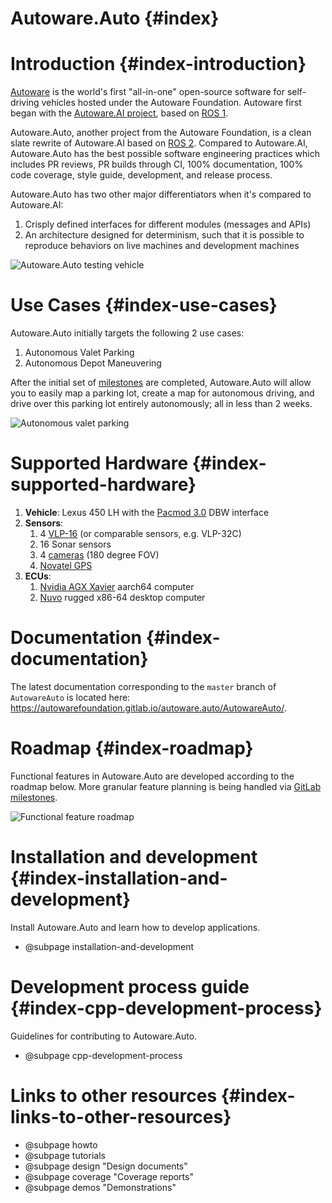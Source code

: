 Autoware.Auto {#index}
======================

# Introduction {#index-introduction}

[Autoware](https://www.autoware.org/) is the world's first "all-in-one" open-source
software for self-driving vehicles hosted under the Autoware Foundation. Autoware first began with
the [Autoware.AI project](https://www.autoware.ai/), based on
[ROS 1](http://wiki.ros.org/Documentation).

Autoware.Auto, another project from the Autoware Foundation, is a clean slate rewrite
of Autoware.AI based on [ROS 2](https://index.ros.org/doc/ros2/). Compared
to Autoware.AI, Autoware.Auto has the best possible software engineering practices which includes PR
reviews, PR builds through CI, 100% documentation, 100% code coverage, style guide, development, and
release process.

Autoware.Auto has two other major differentiators when it's compared to Autoware.AI:

1. Crisply defined interfaces for different modules (messages and APIs)
2. An architecture designed for determinism, such that it is possible to reproduce behaviors on live
machines and development machines

![Autoware.Auto testing vehicle](images/lexus.jpg)


# Use Cases  {#index-use-cases}

Autoware.Auto initially targets the following 2 use cases:

1. Autonomous Valet Parking
2. Autonomous Depot Maneuvering

After the initial set of [milestones](https://gitlab.com/autowarefoundation/autoware.auto/AutowareAuto/milestones)
are completed, Autoware.Auto will allow you to easily map a parking lot, create
a map for autonomous driving, and drive over this parking lot entirely autonomously; all in less
than 2 weeks.

![Autonomous valet parking](images/valet_parking.jpeg)


# Supported Hardware {#index-supported-hardware}

1. **Vehicle**: Lexus 450 LH with the
[Pacmod 3.0](https://autonomoustuff.com/product/small-ev-by-wire-kits/) DBW interface
2. **Sensors**:
    1. 4 [VLP-16](https://velodynelidar.com/vlp-16-hi-res.html) (or comparable sensors, e.g.
      VLP-32C)
    2. 16 Sonar sensors
    3. 4 [cameras](http://wiki.ros.org/pointgrey_camera_driver) (180 degree FOV)
    4. [Novatel GPS](https://autonomoustuff.com/product/novatel-vehicle-kits/)
3. **ECUs**:
    1. [Nvidia AGX Xavier](https://www.nvidia.com/en-us/deep-learning-ai/products/agx-systems/) aarch64 computer
    2. [Nuvo](https://autonomoustuff.com/product/astuff-spectra/) rugged x86-64 desktop computer


# Documentation {#index-documentation}

The latest documentation corresponding to the `master` branch of `AutowareAuto` is located here:
https://autowarefoundation.gitlab.io/autoware.auto/AutowareAuto/.


# Roadmap  {#index-roadmap}

Functional features in Autoware.Auto are developed according to the roadmap below. More granular
feature planning is being handled via
[GitLab milestones](https://gitlab.com/autowarefoundation/autoware.auto/AutowareAuto/milestones).

![Functional feature roadmap](images/aa_roadmap.png)


# Installation and development {#index-installation-and-development}

Install Autoware.Auto and learn how to develop applications.

- @subpage installation-and-development

# Development process guide {#index-cpp-development-process}

Guidelines for contributing to Autoware.Auto.

- @subpage cpp-development-process

# Links to other resources {#index-links-to-other-resources}

- @subpage howto
- @subpage tutorials
- @subpage design "Design documents"
- @subpage coverage "Coverage reports"
- @subpage demos "Demonstrations"
